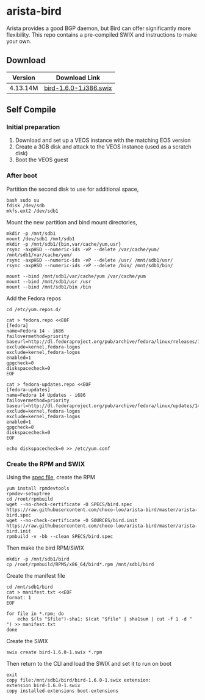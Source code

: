 # arista-bird

Arista provides a good BGP daemon, but Bird can offer significantly more flexibility. This repo contains a pre-compiled SWIX and instructions to make your own.

## Download

| Version | Download Link |
| --- | --- |
| 4.13.14M | [bird-1.6.0-1.i386.swix](swix/bird-1.6.0-1.swix) |

## Self Compile

### Initial preparation

 1. Download and set up a VEOS instance with the matching EOS version
 1. Create a 3GB disk and attack to the VEOS instance (used as a scratch disk)
 1. Boot the VEOS guest

### After boot

Partition the second disk to use for additional space,

~~~~
bash sudo su
fdisk /dev/sdb
mkfs.ext2 /dev/sdb1
~~~~

Mount the new partition and bind mount directories,

~~~~
mkdir -p /mnt/sdb1
mount /dev/sdb1 /mnt/sdb1
mkdir -p /mnt/sdb1/{bin,var/cache/yum,usr}
rsync -axpHSD --numeric-ids -vP --delete /var/cache/yum/ /mnt/sdb1/var/cache/yum/
rsync -axpHSD --numeric-ids -vP --delete /usr/ /mnt/sdb1/usr/
rsync -axpHSD --numeric-ids -vP --delete /bin/ /mnt/sdb1/bin/

mount --bind /mnt/sdb1/var/cache/yum /var/cache/yum
mount --bind /mnt/sdb1/usr /usr
mount --bind /mnt/sdb1/bin /bin
~~~~

Add the Fedora repos

~~~~
cd /etc/yum.repos.d/

cat > fedora.repo <<EOF
[fedora]
name=Fedora 14 - i686
failovermethod=priority
baseurl=http://dl.fedoraproject.org/pub/archive/fedora/linux/releases/14/Everything/i386/os/
exclude=kernel,fedora-logos
exclude=kernel,fedora-logos
enabled=1
gpgcheck=0
diskspacecheck=0
EOF

cat > fedora-updates.repo <<EOF
[fedora-updates]
name=Fedora 14 Updates - i686
failovermethod=priority
baseurl=http://dl.fedoraproject.org/pub/archive/fedora/linux/updates/14/i386/
exclude=kernel,fedora-logos
exclude=kernel,fedora-logos
enabled=1
gpgcheck=0
diskspacecheck=0
EOF

echo diskspacecheck=0 >> /etc/yum.conf
~~~~

### Create the RPM and SWIX

Using the [spec file](https://raw.githubusercontent.com/choco-loo/arista-bird/master/arista-bird.spec), create the RPM

~~~~
yum install rpmdevtools
rpmdev-setuptree
cd /root/rpmbuild
wget --no-check-certificate -O SPECS/bird.spec https://raw.githubusercontent.com/choco-loo/arista-bird/master/arista-bird.spec
wget --no-check-certificate -O SOURCES/bird.init https://raw.githubusercontent.com/choco-loo/arista-bird/master/arista-bird.init
rpmbuild -v -bb --clean SPECS/bird.spec
~~~~

Then make the bird RPM/SWIX

~~~~
mkdir -p /mnt/sdb1/bird
cp /root/rpmbuild/RPMS/x86_64/bird*.rpm /mnt/sdb1/bird
~~~~

Create the manifest file

~~~~
cd /mnt/sdb1/bird
cat > manifest.txt <<EOF
format: 1
EOF

for file in *.rpm; do
    echo $(ls "$file")-sha1: $(cat "$file" | sha1sum | cut -f 1 -d " ") >> manifest.txt
done
~~~~

Create the SWIX

    swix create bird-1.6.0-1.swix *.rpm

Then return to the CLI and load the SWIX and set it to run on boot

~~~~
exit
copy file:/mnt/sdb1/bird/bird-1.6.0-1.swix extension:
extension bird-1.6.0-1.swix
copy installed-extensions boot-extensions
~~~~
